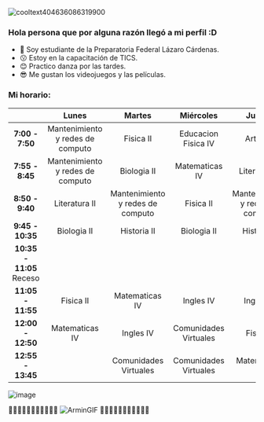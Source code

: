 ![cooltext404636086319900](https://user-images.githubusercontent.com/99676609/154553677-2065c7bc-ae61-4c51-ba0e-855a3b71a9fb.png)

### **Hola persona que por alguna razón llegó a mi perfil :D**

- 🙂
Soy estudiante de la Preparatoria Federal Lázaro Cárdenas.
- 😗
Estoy en la capacitación de TICS.
- 😊
Practico danza por las tardes. 
- 😎
Me gustan los videojuegos y las películas.


### Mi horario:

|                          |             **Lunes**            |            **Martes**            |     **Miércoles**     |            **Jueves**            |   **Viernes**  |
|:------------------------:|:--------------------------------:|:--------------------------------:|:---------------------:|:--------------------------------:|:--------------:|
|      **7:00 - 7:50**     | Mantenimiento y redes de computo |             Fisica II            |  Educacion Fisica IV  |             Artes IV             |   Biologia II  |
|      **7:55 - 8:45**     | Mantenimiento y redes de computo |            Biologia II           |     Matematicas IV    |           Literatura II          |    Fisica II   |
|      **8:50 - 9:40**     |           Literatura II          | Mantenimiento y redes de computo |       Fisica II       | Mantenimiento y redes de computo | Matematicas IV |
|     **9:45 - 10:35**     |            Biologia II           |            Historia II           |      Biologia II      |            Historia II           |  Literatura II |
| **10:35 - 11:05** Receso |                                  |                                  |                       |                                  |                |
|     **11:05 - 11:55**    |             Fisica II            |          Matematicas IV          |       Ingles IV       |             Ingles IV            |   Historia II  |
|     **12:00 - 12:50**    |          Matematicas IV          |             Ingles IV            | Comunidades Virtuales |             Fisica II            |                |
|     **12:55 - 13:45**    |                                  |       Comunidades Virtuales      | Comunidades Virtuales |          Matematicas IV          |                |




















![image](https://user-images.githubusercontent.com/99676609/154554664-0ae9df16-6311-474f-99c6-cb949556a3d7.png) 

🐣🐣🐣🐣🐣🐣🐣🐣🐣🐣🐣 ![ArminGIF](https://user-images.githubusercontent.com/99676609/154562693-63a22994-590d-4535-b251-269c3af27852.gif) 🐣🐣🐣🐣🐣🐣🐣🐣🐣🐣🐣

